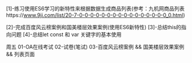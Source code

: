 [1]-练习使用ES6学习的新特性来根据数据生成商品列表(参考：九机网商品列表https://www.9ji.com/list/20-7-0-0-0-0-0-0-0-0-0-0-0-0-0-0-0-0_0.html)

[2]-完成百度风云榜案例和国美楼层效果案例(使用ES6新特性)
[3]-总结this的指向问题
[4]-总结let const 和 var 关键字的基本使用

周五
  01-OA在线考试
  02-试卷(笔试)
  03-百度风云榜案例 && 国美楼层效果案例 && 列表页面

